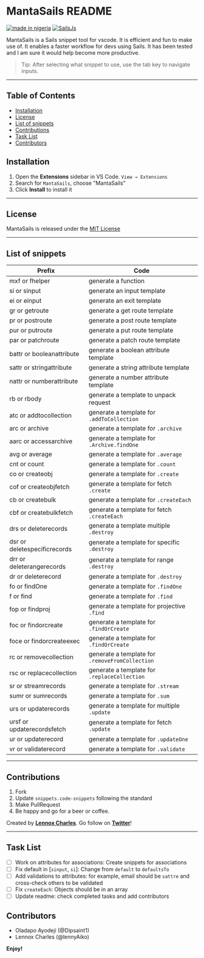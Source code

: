 # MantaSails README

[![made in nigeria](https://img.shields.io/badge/made%20in-nigeria-008751.svg?style=for-the-badge)](https://github.com/acekyd/made-in-nigeria) [![SailsJs](https://img.shields.io/badge/Framework-SailsJs-blue.svg?longCache=true&style=for-the-badge)](https://sailsjs.com/)

MantaSails is a Sails snippet tool for vscode. It is efficient and fun to make use of. It enables a faster workflow for devs using Sails. It has been tested and I am sure it would help become more productive.

> Tip: After selecting what snippet to use, use the tab key to navigate inputs.

---

## Table of Contents
- [Installation](#installation)
- [License](#license)
- [List of snippets](#list-of-snippets)
- [Contributions](#contributions)
- [Task List](#task-list)
- [Contributors](#contributors)

## Installation
1. Open the **Extensions** sidebar in VS Code. `View → Extensions`
2. Search for `MantaSails`, choose "MantaSails"
3. Click **Install** to install it

---
## License

MantaSails is released under the [MIT License](https://github.com/lennyAiko/MantaSails/blob/main/LICENSE)

---
## List of snippets
|Prefix       |Code                       |
|---          |---                        |
|mxf or fhelper|generate a function|
|si or sinput|generate an input template|
|ei or einput|generate an exit template|
|gr or getroute|generate a get route template|
|pr or postroute|generate a post route template|
|pur or putroute|generate a put route template|
|par or patchroute|generate a patch route template|
|battr or booleanattribute|generate a boolean attribute template|
|sattr or stringattribute|generate a string attribute template|
|nattr or numberattribute|generate a number attribute template|
|rb or rbody|generate a template to unpack request|
|atc or addtocollection|generate a template for `.addToCollection`|
|arc or archive|generate a template for `.archive`|
|aarc or accessarchive|generate a template for `.Archive.findOne`|
|avg or average|generate a template for `.average`|
|cnt or count|generate a template for `.count`|
|co or createobj|generate a template for `.create`|
|cof or createobjfetch|generate a template for fetch `.create`|
|cb or createbulk|generate a template for `.createEach`|
|cbf or createbulkfetch|generate a template for fetch `.createEach`|
|drs or deleterecords|generate a template multiple `.destroy`|
|dsr or deletespecificrecords|generate a template for specific `.destroy`|
|drr or deleterangerecords|generate a template for range `.destroy`|
|dr or deleterecord|generate a template for `.destroy`|
|fo or findOne|generate a template for `.findOne`|
|f or find|generate a template for `.find`|
|fop or findproj|generate a template for projective `.find`|
|foc or findorcreate|generate a template for `.findOrCreate`|
|foce or findorcreateexec|generate a template for `.findOrCreate`|
|rc or removecollection|generate a template for `.removeFromCollection`|
|rsc or replacecollection|generate a template for `.replaceCollection`|
|sr or streamrecords|generate a template for `.stream`|
|sumr or sumrecords|generate a template for `.sum`|
|urs or updaterecords|generate a template for multiple `.update`|
|ursf or updaterecordsfetch|generate a template for fetch `.update`|
|ur or updaterecord|generate a template for `.updateOne`|
|vr or validaterecord|generate a template for `.validate`|

---
## Contributions

1. Fork
2. Update `snippets.code-snippets` following the standard
3. Make PullRequest
4. Be happy and go for a beer or coffee.

Created by **[Lennox Charles](https://github.com/lennyaiko)**.
Go follow on **[Twitter](https://twitter.com/c_lennyx)**!

---
## Task List
- [ ] Work on attributes for associations: Create snippets for associations
- [ ] Fix default in [`sinput`, `si`]: Change from `default` to `defaultsTo`
- [ ] Add validations to attributes: for example, email should be `sattre` and cross-check others to be validated
- [ ] Fix `createEach`: Objects should be in an array
- [ ] Update readme: check completed tasks and add contributors

## Contributors
- Oladapo Ayodeji (@Dipsaint1)
- Lennox Charles (@lennyAiko) 


**Enjoy!**
